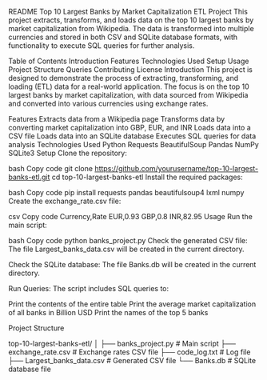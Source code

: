 
README
Top 10 Largest Banks by Market Capitalization ETL Project
This project extracts, transforms, and loads data on the top 10 largest banks by market capitalization from Wikipedia. The data is transformed into multiple currencies and stored in both CSV and SQLite database formats, with functionality to execute SQL queries for further analysis.

Table of Contents
Introduction
Features
Technologies Used
Setup
Usage
Project Structure
Queries
Contributing
License
Introduction
This project is designed to demonstrate the process of extracting, transforming, and loading (ETL) data for a real-world application. The focus is on the top 10 largest banks by market capitalization, with data sourced from Wikipedia and converted into various currencies using exchange rates.

Features
Extracts data from a Wikipedia page
Transforms data by converting market capitalization into GBP, EUR, and INR
Loads data into a CSV file
Loads data into an SQLite database
Executes SQL queries for data analysis
Technologies Used
Python
Requests
BeautifulSoup
Pandas
NumPy
SQLite3
Setup
Clone the repository:

bash
Copy code
git clone https://github.com/yourusername/top-10-largest-banks-etl.git
cd top-10-largest-banks-etl
Install the required packages:

bash
Copy code
pip install requests pandas beautifulsoup4 lxml numpy
Create the exchange_rate.csv file:

csv
Copy code
Currency,Rate
EUR,0.93
GBP,0.8
INR,82.95
Usage
Run the main script:

bash
Copy code
python banks_project.py
Check the generated CSV file:
The file Largest_banks_data.csv will be created in the current directory.

Check the SQLite database:
The file Banks.db will be created in the current directory.

Run Queries:
The script includes SQL queries to:

Print the contents of the entire table
Print the average market capitalization of all banks in Billion USD
Print the names of the top 5 banks

Project Structure

top-10-largest-banks-etl/
│
├── banks_project.py       # Main script
├── exchange_rate.csv      # Exchange rates CSV file
├── code_log.txt           # Log file
├── Largest_banks_data.csv # Generated CSV file
└── Banks.db               # SQLite database file

